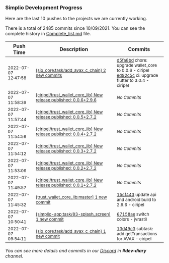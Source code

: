 
### Simplio Development Progress

Here are the last 10 pushes to the projects we are currently working.

There is a total of 2485 commits since 10/09/2021. You can see the complete history in
 [Complete_list.md](Complete_list.md) file.

| Push Time | Description | Commits |
| --- | --- | --- |
| <sub>2022-07-07 12:47:58</sub> | <sub>[[sio_core:task/add\_avax\_c\_chain] 2 new commits](https://github.com/SimplioOfficial/sio_core/compare/13d49c3a2ef0...ed92c5c42b80)</sub> | <sub>[d5fa8bd](https://github.com/SimplioOfficial/sio_core/commit/d5fa8bd7c7c8e3e8b27e20704ad0b6f3e896a064) chore: upgrade wallet_core to 0.0.6 - ciripel<br>[ed92c5c](https://github.com/SimplioOfficial/sio_core/commit/ed92c5c42b8072755220bfdc7e2ee857319aa8f9) ci: upgrade flutter to 3.0.4 - ciripel</sub> |
| <sub>2022-07-07 11:58:39</sub> | <sub>[[ciripel/trust_wallet_core_lib] New release published: 0\.0\.6\+2\.9\.6](https://github.com/ciripel/trust_wallet_core_lib/releases/tag/0.0.6%2B2.9.6)</sub> | <sub>_No Commits_</sub> |
| <sub>2022-07-07 11:57:44</sub> | <sub>[[ciripel/trust_wallet_core_lib] New release published: 0\.0\.5\+2\.7\.2](https://github.com/ciripel/trust_wallet_core_lib/releases/tag/0.0.5%2B2.7.2)</sub> | <sub>_No Commits_</sub> |
| <sub>2022-07-07 11:54:56</sub> | <sub>[[ciripel/trust_wallet_core_lib] New release published: 0\.0\.4\+2\.7\.2](https://github.com/ciripel/trust_wallet_core_lib/releases/tag/0.0.4%2B2.7.2)</sub> | <sub>_No Commits_</sub> |
| <sub>2022-07-07 11:54:12</sub> | <sub>[[ciripel/trust_wallet_core_lib] New release published: 0\.0\.3\+2\.7\.2](https://github.com/ciripel/trust_wallet_core_lib/releases/tag/0.0.3%2B2.7.2)</sub> | <sub>_No Commits_</sub> |
| <sub>2022-07-07 11:53:06</sub> | <sub>[[ciripel/trust_wallet_core_lib] New release published: 0\.0\.2\+2\.7\.2](https://github.com/ciripel/trust_wallet_core_lib/releases/tag/0.0.2%2B2.7.2)</sub> | <sub>_No Commits_</sub> |
| <sub>2022-07-07 11:49:57</sub> | <sub>[[ciripel/trust_wallet_core_lib] New release published: 0\.0\.1\+2\.7\.2](https://github.com/ciripel/trust_wallet_core_lib/releases/tag/0.0.1%2B2.7.2)</sub> | <sub>_No Commits_</sub> |
| <sub>2022-07-07 11:45:32</sub> | <sub>[[trust_wallet_core_lib:master] 1 new commit](https://github.com/ciripel/trust_wallet_core_lib/commit/15cf44310f727400126df03fa394b5ac39e1d702)</sub> | <sub>[15cf443](https://github.com/ciripel/trust_wallet_core_lib/commit/15cf44310f727400126df03fa394b5ac39e1d702) update api and android build to 2.9.6 - ciripel</sub> |
| <sub>2022-07-07 10:50:41</sub> | <sub>[[simplio-app:task/83\-splash\_screen] 1 new commit](https://github.com/SimplioOfficial/simplio-app/commit/67158aeb7abd98310063c5d8f993a2e4500f38d7)</sub> | <sub>[67158ae](https://github.com/SimplioOfficial/simplio-app/commit/67158aeb7abd98310063c5d8f993a2e4500f38d7) switch colors - jvrastil</sub> |
| <sub>2022-07-07 09:54:11</sub> | <sub>[[sio_core:task/add\_avax\_c\_chain] 1 new commit](https://github.com/SimplioOfficial/sio_core/commit/13d49c3a2ef02b2668f7e9d34875615d1a2426d5)</sub> | <sub>[13d49c3](https://github.com/SimplioOfficial/sio_core/commit/13d49c3a2ef02b2668f7e9d34875615d1a2426d5) subtask: add getTransactions for AVAX - ciripel</sub> |

_You can see more details and commits in our [Discord](https://discord.gg/aKhjuwZmdP) in **#dev-diary** channel._
